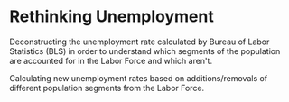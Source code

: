 # Rethinking Unemployment
Deconstructing the unemployment rate calculated by Bureau of Labor Statistics (BLS) in order to understand which segments of the population are accounted for in the Labor Force and which aren't.

Calculating new unemployment rates based on additions/removals of different population segments from the Labor Force.
